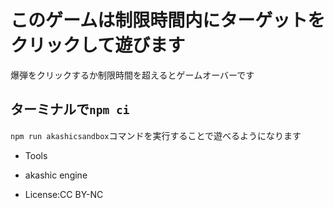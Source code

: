 # このゲームは制限時間内にターゲットをクリックして遊びます
爆弾をクリックするか制限時間を超えるとゲームオーバーです

## ターミナルで`npm ci`
`npm run akashicsandbox`コマンドを実行することで遊べるようになります

- Tools
- akashic engine

- License:CC BY-NC
